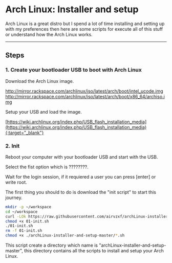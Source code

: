 # Arch Linux: Installer and setup

Arch Linux is a great distro but I spend a lot of time installing and setting up with my preferences then here are some scripts for execute all of this stuff or understand how the Arch Linux works.

---

## Steps
### 1. Create your bootloader USB to boot with Arch Linux
Download the Arch Linux image.

http://mirror.rackspace.com/archlinux/iso/latest/arch/boot/intel_ucode.img
http://mirror.rackspace.com/archlinux/iso/latest/arch/boot/x86_64/archiso.img

Setup your USB and load the image.

[https://wiki.archlinux.org/index.php/USB_flash_installation_media](https://wiki.archlinux.org/index.php/USB_flash_installation_media){:target="_blank"}



### 2. Init
Reboot your computer with your bootloader USB and start with the USB.

Select the fist option which is ????????.

Wait for the login session, if it requiered a user you can press [enter] or write root.

The first thing you should to do is download the "init script" to start this journey.
```bash
mkdir -p ~/workspace
cd ~/workspace
curl -LOk https://raw.githubusercontent.com/airvzxf/archLinux-installer-and-setup/master/01-init/01-init.sh
chmod +x 01-init.sh
./01-init.sh
rm -f 01-init.sh
chmod +x ./archLinux-installer-and-setup-master/*.sh
```

This script create a directory which name is "archLinux-installer-and-setup-master", this directory contains all the scripts to install and setup your Arch Linux.
